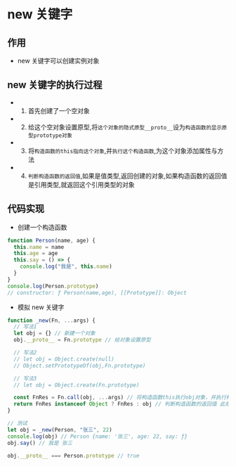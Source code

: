 # new 关键字

## 作用

- new 关键字可以创建实例对象

## new 关键字的执行过程

- 1. 首先创建了一个空对象
- 2. 给这个空对象设置原型,将`这个对象的隐式原型__proto__`设为`构造函数的显示原型prototype对象`
- 3. 将`构造函数的this指向这个对象`,并`执行这个构造函数`,为这个对象添加属性与方法
- 4. `判断构造函数的返回值`,如果是值类型,返回创建的对象,如果构造函数的返回值是引用类型,就返回这个引用类型的对象

## 代码实现

- 创建一个构造函数

```js
function Person(name, age) {
  this.name = name
  this.age = age
  this.say = () => {
    console.log("我是", this.name)
  }
}
console.log(Person.prototype)
// constructor: ƒ Person(name,age), [[Prototype]]: Object
```

- 模拟 new 关键字

```js
function _new(Fn, ...args) {
  // 写法1
  let obj = {} // 新建一个对象
  obj.__proto__ = Fn.prototype // 给对象设置原型

  // 写法2
  // let obj = Object.create(null)
  // Object.setPrototypeOf(obj,Fn.prototype)

  // 写法3
  // let obj = Object.create(Fn.prototype)

  const FnRes = Fn.call(obj, ...args) // 将构造函数this执行obj对象，并执行构造函数,返回值是构造函数的返回值
  return FnRes instanceof Object ? FnRes : obj // 判断构造函数的返回值 此处返回值为undefined,为基本类型,所有返回新建的对象
}

// 测试
let obj = _new(Person, "张三", 22)
console.log(obj) // Person {name: '张三', age: 22, say: ƒ}
obj.say() // 我是 张三

obj.__proto__ === Person.prototype // true
```

